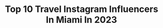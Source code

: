 ---
title: Top 10 Travel Instagram Influencers In Miami In 2023
description: >-
  Find top travel Instagram influencers in Miami in 2023. Most popular hashtags: #miami #travel #florida #beach.
platform: Instagram
hits: 858
text_top: Discover the most popular Instagram influencers on inBeat.
text_bottom: Our platform aggregates 858 Instagram influencers like this in Miami, United States for you to collaborate.
profiles:
  - username: "lizmarcinek_"
    fullname: >-
      Liz Marcinek
    bio: >-
      𝙳𝚘𝚗'𝚝 𝚠𝚊𝚒𝚝 𝚏𝚘𝚛 𝚘𝚙𝚙𝚘𝚛𝚝𝚞𝚗𝚒𝚝𝚢, 𝚌𝚛𝚎𝚊𝚝𝚎 𝚒𝚝.☻ 𝑨𝒕𝒉𝒍𝒆𝒕𝒆 & 𝑰𝒏𝒇𝒍𝒖𝒆𝒏𝒄𝒆𝒓 𝑹𝒆𝒍𝒂𝒕𝒊𝒐𝒏𝒔 ‣ ᴍᴀʀᴋᴇᴛɪɴɢ ‣ ꜰɪᴛɴᴇꜱꜱ ‣ ᴄʀᴇᴀᴛᴏʀ⁣ 💌 ᴇᴍᴀɪʟ ꜰᴏʀ ʙᴜꜱɪɴᴇꜱꜱ ɪɴQᴜɪʀɪᴇꜱ ⁣
    location: "United States"
    followers: 20510
    engagement: 605
    commentsToLikes: 0.028913
    id: ck5pyruh6xhnb0i11xsufovnq
    verified: false
    hashtags: "#beach, #mexico, #ocean, #fitness"
  - username: "joblessgarrett"
    fullname: >-
      Garrett
    bio: >-
      Your Favorite Youtuber & Streamer. 🔥 Miami🔥 Business: JoblessGamers@gmail.com All my Links and Socials:
    location: "United States"
    followers: 290601
    engagement: 162
    commentsToLikes: 0.015719
    id: ck9hcuetrn0q00j789qeori81
    verified: false
    hashtags: "#family, #gaming, #happy, #goals"
  - username: "victoria_castilla"
    fullname: >-
      ✩ 𝚅 𝙸 𝙲 𝚃 𝙾 𝚁 𝙸 𝙰  ✩
    bio: >-
      LIFE HAPPENS ☾ COFFEE HELPS
    location: "United States"
    followers: 23306
    engagement: 645
    commentsToLikes: 0.036776
    id: ck13ckmge0tme0i19qfw0fyxs
    verified: false
    hashtags: "#bikinilife, #travel, #miami, #ny"
  - username: "anyela_damas"
    fullname: >-
      Anyela Mariam Damas
    bio: >-
      #soscuba 🇨🇺Cuban 📍Miami ↔️LA Professional Actress• Model•Entrepreneur @sheinofficial discount code D2Anyela TikTok anyela_damas CEO @damas_agency
    location: "United States"
    followers: 192260
    engagement: 32
    commentsToLikes: 0.037412
    id: ck8szq89gpbce0j78lk5tts1o
    verified: false
    hashtags: "#spring, #fashion, #beach, #dress"
  - username: "m_seelika"
    fullname: >-
      Malika See
    bio: >-
      ATL📍 Worldwide 🗺 Signed Model/ Actress & Intellectual 🌱 . Create What You See (Artist) . @lusttmodels_
    location: "United States"
    followers: 21172
    engagement: 377
    commentsToLikes: 0.038753
    id: ck5cea26bkn130i11bbiuxx3x
    verified: false
    hashtags: "#atl, #model, #love, #atlanta"
  - username: "cmahecha32"
    fullname: >-
      Cesar MMedina
    bio: >-
      SAP Business Analyst 👨🏻‍💻📊📈⚜️Living in 💫Downtown Miami ⚜️
    location: "United States"
    followers: 2319
    engagement: 1084
    commentsToLikes: 0.067940
    id: ckap3muse3o6j0i78sl0e4z32
    verified: false
    hashtags: "#beach, #southflorida, #nature, #colombianpower"
  - username: "visuals.by.luis"
    fullname: >-
      MIAMI Visuals
    bio: >-
      🌎 #MIAMI 📷 #SonyA7III | #iPhone12Pro 🎥 #DJIMavicPro2 #Cityscapes | #Architecture | #Travel
    location: "United States"
    followers: 18000
    engagement: 833
    commentsToLikes: 0.032493
    id: ck0tznomar1zb0i19158b80wk
    verified: false
    hashtags: "#miami, #thisismiami, #tlpicks, #brickelllife"
  - username: "petermillerfishing"
    fullname: >-
      Peter Miller
    bio: >-
      👨‍👧‍👦Proud Dad 🏆Emmy Nominated TV Host 🏅7X Telly Award Winner 🎤 Host of Uncharted Waters 🐟3 Time World Sailfish Champ 🎬 Direct-Produce #travel
    location: "United States"
    followers: 67472
    engagement: 166
    commentsToLikes: 0.041494
    id: ck55jv21bxt1f0i11hrk3ehtn
    verified: true
    hashtags: "#travel, #miami, #eat, #bass"
  - username: "southbeachhelicopters"
    fullname: >-
      South Beach Helicopters® (SBH)
    bio: >-
      The official Instagram of South Beach Helicopters. | Tours | Charters | Aerial Photography | "The sky is not the limit, it's just the view"™✨🚁✨
    location: "United States"
    followers: 123006
    engagement: 173
    commentsToLikes: 0.043948
    id: ck0u7atu6467z0i191y50strc
    verified: false
    hashtags: "#florida, #sbhapproved, #adventure, #mansion"
  - username: "klassikfresco"
    fullname: >-
      ⠀⠀⠀⠀⠀⠀⠀⠀⠀Klassik Frescobar
    bio: >-
      • Recording Artiste⠀⠀ • Songwriter⠀⠀ • Performer⠀ Bookings: klassikfrescoprteam[at]gmail.com⠀⠀ 🏴‍☠️Black is de code🖤 👇🏾[New Music]
    location: "United States"
    followers: 30326
    engagement: 194
    commentsToLikes: 0.037759
    id: ck6u4jfeb42bw0j71gxzqytfn
    verified: false
    hashtags: "#dancehall, #trend, #jamaica, #travel"
---
